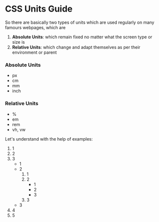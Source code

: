 
<h1>CSS Units Guide</h1>
    <p>So there are basically two types of units which are used regularly on many famours webpages, which are
    <ol>
        <li><b>Absolute Units</b>: which remain fixed no matter what the screen type or size is</li>
        <li><b>Relative Units</b>: which change and adapt themselves as per their environment or parent</li>
    </ol>
    </p>
    <h3>Absolute Units</h3>
    <ul>
        <li>px</li>
        <li>cm</li>
        <li>mm</li>
        <li>inch</li>
    </ul>
    <h3>Relative Units</h3>
    <ul>
        <li>%</li>
        <li>em</li>
        <li>rem</li>
        <li>vh, vw</li>
    </ul>
    <p>Let's understand with the help of examples:</p>
    <ol class="test">
        <li>1</li>
        <li>2</li>
        <li>3
            <ul>
                <li>1</li>
                <li>2
                    <ol>
                        <li>1</li>
                        <li>2
                            <ul>
                                <li>1</li>
                                <li>2</li>
                                <li>3</li>
                            </ul>
                        </li>
                        <li>3</li>
                    </ol>
                </li>
                <li>3</li>
            </ul>
        </li>
        <li>4</li>
        <li>5</li>
    </ol>
